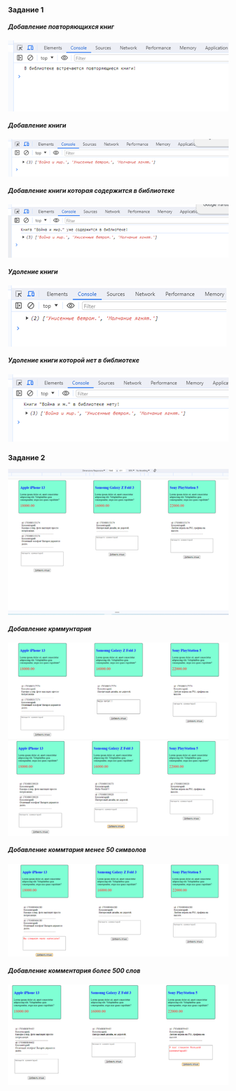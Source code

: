 ### Задание 1
##### Добавление повторяющихся книг
![](/img/scan_001.png)
##### Добавление книги
![](/img/scan_002.png)
##### Добавление книги которая содержится в библиотеке
![](/img/scan_003.png)
##### Удоление книги
![](/img/scan_004.png)
##### Удоление книги которой нет в библиотеке
![](/img/scan_005.png)

### Задание 2
![](/img/scan_006.png)
##### Добавление крммунтария
![](/img/scan_007.png)
![](/img/scan_007_1.png)
##### Добавление коммтария менее 50 символов
![](/img/scan_008.png)
##### Добавление комментария более 500 слов
![](/img/scan_009.png)